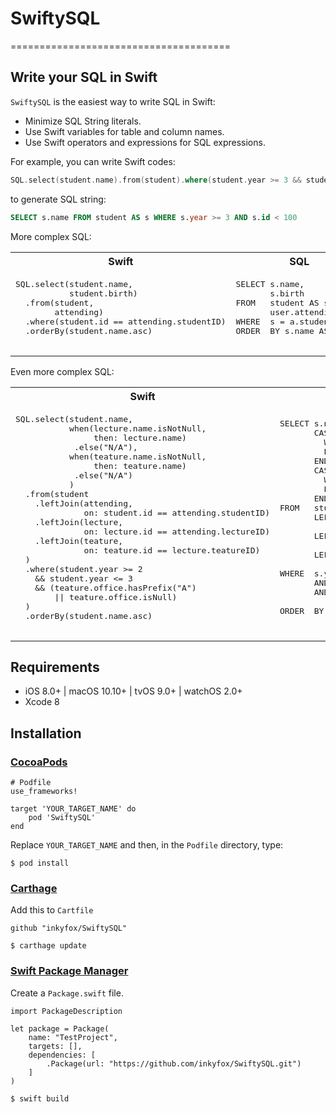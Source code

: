# SwiftySQL
======================================

## Write your SQL in Swift

`SwiftySQL` is the easiest way to write SQL in Swift:

- Minimize SQL String literals.
- Use Swift variables for table and column names.
- Use Swift operators and expressions for SQL expressions.

For example, you can write Swift codes:

``` swift
SQL.select(student.name).from(student).where(student.year >= 3 && student.id < 100)
```

to generate SQL string:

``` SQL
SELECT s.name FROM student AS s WHERE s.year >= 3 AND s.id < 100
```

More complex SQL:

<table>
  <tr>
    <th width="50%">Swift</th>
    <th width="50%">SQL</th>
  </tr>
  <tr>
    <td width="50%"><pre lang="swift" style="border: none;">
SQL.select(student.name, 
           student.birth)
  .from(student,
        attending)
  .where(student.id == attending.studentID)
  .orderBy(student.name.asc)
    </pre></td>
    <td width="50%"><pre lang="sql" style="border: none;">
SELECT s.name,
       s.birth
FROM   student AS s,
       user.attending AS a
WHERE  s = a.student_id
ORDER  BY s.name ASC
    </pre></td>
  </tr>
</table>

Even more complex SQL:

<table>
  <tr>
    <th width="50%">Swift</th>
    <th width="50%">SQL</th>
  </tr>
  <tr>
    <td width="50%"><pre lang="swift" style="border: none;">
SQL.select(student.name,
           when(lecture.name.isNotNull,
                then: lecture.name)
            .else("N/A"),
           when(teature.name.isNotNull,
                then: teature.name)
            .else("N/A")
           )
  .from(student
    .leftJoin(attending,
              on: student.id == attending.studentID)
    .leftJoin(lecture, 
              on: lecture.id == attending.lectureID)
    .leftJoin(teature, 
              on: teature.id == lecture.teatureID)
  )
  .where(student.year >= 2 
    && student.year <= 3
    && (teature.office.hasPrefix("A")
        || teature.office.isNull)
  )
  .orderBy(student.name.asc)
    </pre></td>
    <td width="50%"><pre lang="sql" style="border: none;">
SELECT s.name,
       CASE 
         WHEN l.name NOTNULL THEN l.name 
         ELSE 'N/A' 
       END,
       CASE 
         WHEN t.name NOTNULL THEN t.name 
         ELSE 'N/A' 
       END
FROM   student AS s
       LEFT JOIN attending AS a
              ON s.id = a.student_id
       LEFT JOIN lecture AS l
              ON l.id = a.lecture_id
       LEFT JOIN teature AS t
              ON t.id = l.teature_id
WHERE  s.year >= 2
       AND s.year <= 3
       AND ( t.office LIKE 'A%'
             OR t.office ISNULL )
ORDER  BY s.name ASC
    </pre></td>
  </tr>
</table>

## Requirements

- iOS 8.0+ | macOS 10.10+ | tvOS 9.0+ | watchOS 2.0+
- Xcode 8

## Installation

### [CocoaPods](https://guides.cocoapods.org/using/using-cocoapods.html)
```
# Podfile
use_frameworks!

target 'YOUR_TARGET_NAME' do
    pod 'SwiftySQL'
end
```

Replace `YOUR_TARGET_NAME` and then, in the `Podfile` directory, type:

```
$ pod install
```

### [Carthage](https://github.com/Carthage/Carthage)

Add this to `Cartfile`

```
github "inkyfox/SwiftySQL"
```

```
$ carthage update
```

### [Swift Package Manager](https://github.com/apple/swift-package-manager)

Create a `Package.swift` file.

```
import PackageDescription

let package = Package(
    name: "TestProject",
    targets: [],
    dependencies: [
        .Package(url: "https://github.com/inkyfox/SwiftySQL.git")
    ]
)
```

```
$ swift build
```

